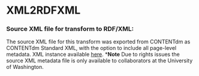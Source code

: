 # XML2RDFXML

### Source XML file for transform to RDF/XML:
The source XML file for this transform was exported from CONTENTdm as CONTENTdm Standard XML, with the option to include all page-level metadata. 
XML instance available [here](https://drive.google.com/file/d/1GiMryIScn9TIFfASNQDvGD6l8scvQabw/view?usp=sharing).
***Note** Due to rights issues the source XML metadata file is only available to collaborators at the University of Washington.
